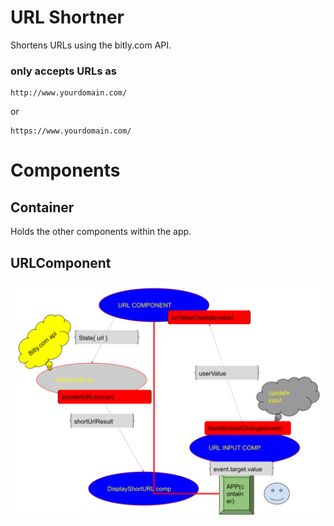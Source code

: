 # URL Shortner
Shortens URLs using the bitly.com API.

### only accepts URLs as
```
http://www.yourdomain.com/
```
or
```
https://www.yourdomain.com/
```


# Components
## Container
Holds the other components within the app.

## URLComponent
![Diagram](./public/urlDiagram.svg)

